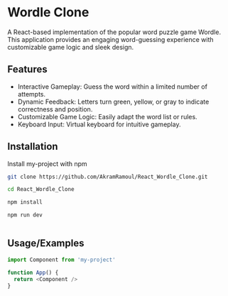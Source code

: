 
# Wordle Clone


A React-based implementation of the popular word puzzle game Wordle. This application provides an engaging word-guessing experience with customizable game logic and sleek design.




## Features

- Interactive Gameplay: Guess the word within a limited number of attempts.
- Dynamic Feedback: Letters turn green, yellow, or gray to indicate correctness and position.
- Customizable Game Logic: Easily adapt the word list or rules.
- Keyboard Input: Virtual keyboard for intuitive gameplay.

## Installation

Install my-project with npm

```bash
git clone https://github.com/AkramRamoul/React_Wordle_Clone.git

cd React_Wordle_Clone

npm install

npm run dev



```
    
## Usage/Examples

```javascript
import Component from 'my-project'

function App() {
  return <Component />
}
```

